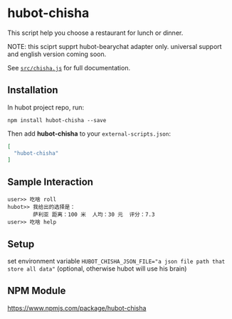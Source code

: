 # hubot-chisha

This script help you choose a restaurant for lunch or dinner.

NOTE: this sciprt supprt hubot-bearychat adapter only. universal support and english version coming soon.

See [`src/chisha.js`](src/chisha.js) for full documentation.

## Installation

In hubot project repo, run:

`npm install hubot-chisha --save`

Then add **hubot-chisha** to your `external-scripts.json`:

```json
[
  "hubot-chisha"
]
```

## Sample Interaction

```
user>> 吃啥 roll
hubot>> 我给出的选择是：
        萨利亚 距离：100 米  人均：30 元  评分：7.3
user>> 吃啥 help
```
## Setup

set environment variable `HUBOT_CHISHA_JSON_FILE="a json file path that store all data"`
(optional, otherwise hubot will use his brain)

## NPM Module

https://www.npmjs.com/package/hubot-chisha
